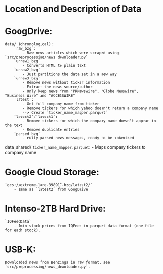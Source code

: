 # Location and Description of Data

GoogDrive:
=========
    data/ (chronological):
        `raw_bzg`: 
            - Raw news articles which were scraped using `src/preprocessing/news_downloader.py`
        `unraw1_bzg`: 
            - Converts HTML to plain text
        `unraw2_bzg`:
            - Just partitions the data set in a new way
        `unraw3_bzg`:
            - Remove news without ticker information
            - Extract the news source/author
            - Only keep news from "PRNewswire", "Globe Newswire", "Business Wire" and "ACCESSWIRE"
        `latest`: 
            - Get full company name from ticker
            - Remove tickers for which yahoo doesn't return a company name
            --> Create `ticker_name_mapper.parquet`
        `latest2`/`latest1`:
            - Remove tickers for which the company name doesn't appear in the text
            - Remove duplicate entries
        `parsed_bzg`:
            - Fully parsed news messages, ready to be tokenized

data_shared/
    `ticker_name_mapper.parquet`:
        - Maps company tickers to company name


Google Cloud Storage:
======================
    `gcs://extreme-lore-398917-bzg/latest2/`
        - same as `latest2` from GoogDrive


Intenso-2TB Hard Drive:
===================
    `IQFeedData`
        - 1min stock prices from IQFeed in parquet data format (one file for each stock).


USB-K:
======
    Downloaded news from Benzinga in raw format, see `src/preprocessing/news_downloader.py`.
